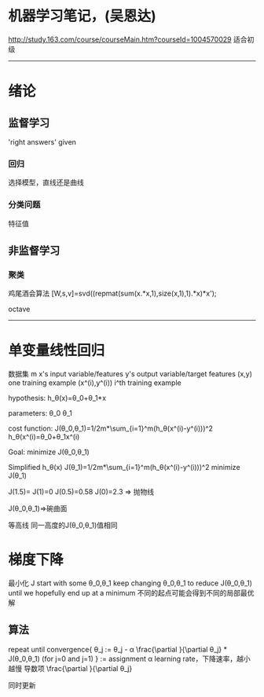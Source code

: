 # 机器学习笔记，(吴恩达)
http://study.163.com/course/courseMain.htm?courseId=1004570029
适合初级

---
# 绪论
## 监督学习
'right answers' given
### 回归
选择模型，直线还是曲线

### 分类问题
特征值

## 非监督学习
### 聚类

鸡尾酒会算法
[W,s,v]=svd((repmat(sum(x.*x,1),size(x,1),1).*x)*x');


octave

---
# 单变量线性回归
数据集
m
x's input variable/features
y's output variable/target features
(x,y) one training example
(x^(i),y^(i)) i^th training example

hypothesis:
h_θ(x)=θ_0+θ_1*x

parameters:
θ_0 θ_1

cost function:
J(θ_0,θ_1)=1/2m*\sum_{i=1}^m(h_θ(x^(i)-y^(i)))^2
h_θ(x^(i)=θ_0+θ_1x^(i)

Goal:
minimize J(θ_0,θ_1)

Simplified
h_θ(x)
J(θ_1)=1/2m*\sum_{i=1}^m(h_θ(x^(i)-y^(i)))^2
minimize J(θ_1)

J(1.5)=
J(1)=0
J(0.5)=0.58
J(0)=2.3 
=> 抛物线

J(θ_0,θ_1)=>碗曲面

等高线
同一高度的J(θ_0,θ_1)值相同


# 梯度下降
最小化 J
start with some θ_0,θ_1
keep changing θ_0,θ_1 to reduce J(θ_0,θ_1) until we hopefully end up at a minimum
不同的起点可能会得到不同的局部最优解

## 算法
repeat until convergence{
	θ_j := θ_j - α \frac{\partial }{\partial θ_j} * J(θ_0,θ_1)  (for j=0 and j=1)
}
:= assignment 
α learning rate，下降速率，越小越慢
导数项 \frac{\partial }{\partial θ_j}

同时更新





















